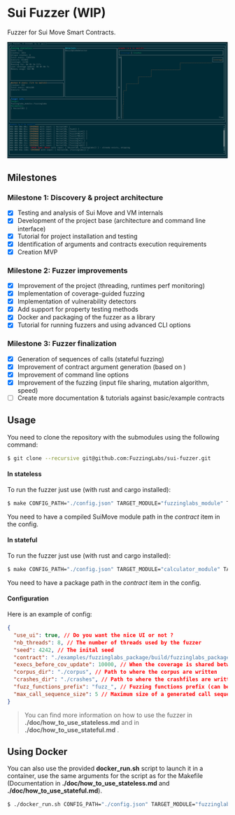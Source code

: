 # Sui Fuzzer (WIP)

Fuzzer for Sui Move Smart Contracts.

![screenshot](./doc/imgs/screenshot1.png)

## Milestones

### Milestone 1: Discovery & project architecture
- [x] Testing and analysis of Sui Move and VM internals 
- [x] Development of the project base (architecture and command line interface)
- [x] Tutorial for project installation and testing
- [x] Identification of arguments and contracts execution requirements
- [x] Creation MVP

### Milestone 2: Fuzzer improvements
- [x] Improvement of the project (threading, runtimes perf monitoring)
- [x] Implementation of coverage-guided fuzzing
- [x] Implementation of vulnerability detectors
- [x] Add support for property testing methods
- [x] Docker and packaging of the fuzzer as a library
- [x] Tutorial for running fuzzers and using advanced CLI options

### Milestone 3: Fuzzer finalization
- [x] Generation of sequences of calls (stateful fuzzing)
- [x] Improvement of contract argument generation (based on )
- [x] Improvement of command line options
- [x] Improvement of the fuzzing (input file sharing, mutation algorithm, speed)
- [ ] Create more documentation & tutorials against basic/example contracts

## Usage

You need to clone the repository with the submodules using the following command:

```bash
$ git clone --recursive git@github.com:FuzzingLabs/sui-fuzzer.git
```
#### In stateless

To run the fuzzer just use (with rust and cargo installed):

```bash
$ make CONFIG_PATH="./config.json" TARGET_MODULE="fuzzinglabs_module" TARGET_FUNCTION="fuzzinglabs"
```

You need to have a compiled SuiMove module path in the *contract* item in the config.

#### In stateful


To run the fuzzer just use (with rust and cargo installed):

```bash
$ make CONFIG_PATH="./config.json" TARGET_MODULE="calculator_module" TARGET_FUNCTIONS="add,sub"
```

You need to have a package path in the *contract* item in the config.

#### Configuration

Here is an example of config:

```json
{
  "use_ui": true, // Do you want the nice UI or not ?
  "nb_threads": 8, // The number of threads used by the fuzzer
  "seed": 4242, // The inital seed
  "contract": "./examples/fuzzinglabs_package/build/fuzzinglabs_package/bytecode_modules/fuzzinglabs_module.mv", // The path to the compiled module / package
  "execs_before_cov_update": 10000, // When the coverage is shared between the threads (don't modify if you don't know why)
  "corpus_dir": "./corpus", // Path to where the corpus are written
  "crashes_dir": "./crashes", // Path to where the crashfiles are written
  "fuzz_functions_prefix": "fuzz_", // Fuzzing functions prefix (can be listed by the fuzzer)
  "max_call_sequence_size": 5 // Maximum size of a generated call sequence (only for stateful fuzzing)
}
```

> You can find more information on how to use the fuzzer in **./doc/how_to_use_stateless.md** and in **./doc/how_to_use_stateful.md** .

## Using Docker

You can also use the provided **docker_run.sh** script to launch it in a container, use the same arguments for the script as for the Makefile (Documentation in **./doc/how_to_use_stateless.md** and **./doc/how_to_use_stateful.md**).

```bash
$ ./docker_run.sh CONFIG_PATH="./config.json" TARGET_MODULE="fuzzinglabs_module" TARGET_FUNCTION="fuzzinglabs"
```
